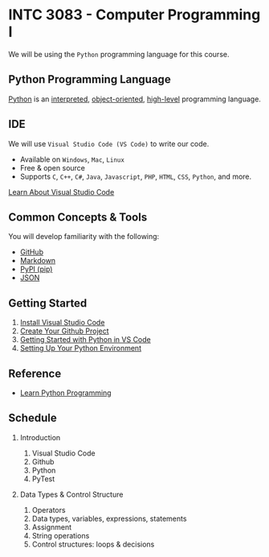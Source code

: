 # INTC 3083 - Computer Programming I

We will be using the `Python` programming language for this course.

## Python Programming Language

[Python](https://www.python.org/) is an [interpreted](https://www.geeksforgeeks.org/difference-between-compiled-and-interpreted-language/), [object-oriented](https://searchapparchitecture.techtarget.com/definition/object-oriented-programming-OOP), [high-level](https://www.webopedia.com/definitions/high-level-language/) programming language.

## IDE

We will use `Visual Studio Code (VS Code)` to write our code.

- Available on `Windows`, `Mac`, `Linux`
- Free & open source
- Supports `C`, `C++`, `C#`, `Java`, `Javascript`, `PHP`, `HTML`, `CSS`, `Python`, and more.

[Learn About Visual Studio Code](https://code.visualstudio.com/)

## Common Concepts & Tools
You will develop familiarity with the following:

- [GitHub](https://github.com/)
- [Markdown](https://guides.github.com/features/mastering-markdown/)
- [PyPI (pip)](https://pypi.org/project/pip/)
- [JSON](https://www.programiz.com/python-programming/json)

## Getting Started

1. [Install Visual Studio Code](https://code.visualstudio.com/)
2. [Create Your Github Project](doc/github.md)
3. [Getting Started with Python in VS Code](https://code.visualstudio.com/docs/python/python-tutorial)
4. [Setting Up Your Python Environment](doc/setup.md)

## Reference

- [Learn Python Programming](https://www.programiz.com/python-programming)

## Schedule

1. Introduction
   1. Visual Studio Code
   2. Github
   3. Python
   4. PyTest

2. Data Types & Control Structure
   1. Operators
   2. Data types, variables, expressions, statements
   3. Assignment
   4. String operations
   5. Control structures: loops & decisions
